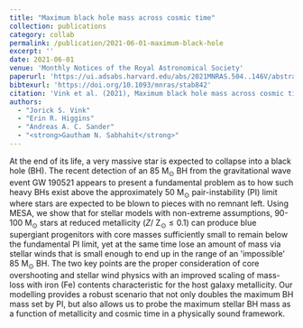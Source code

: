 ```yaml
---
title: "Maximum black hole mass across cosmic time"
collection: publications
category: collab
permalink: /publication/2021-06-01-maximum-black-hole
excerpt: ''
date: 2021-06-01
venue: 'Monthly Notices of the Royal Astronomical Society'
paperurl: 'https://ui.adsabs.harvard.edu/abs/2021MNRAS.504..146V/abstract'
bibtexurl: 'https://doi.org/10.1093/mnras/stab842'
citation: 'Vink et al. (2021), Maximum black hole mass across cosmic time, MNRAS'
authors:
  - "Jorick S. Vink"
  - "Erin R. Higgins"
  - "Andreas A. C. Sander"
  - "<strong>Gautham N. Sabhahit</strong>"
---
```

At the end of its life, a very massive star is expected to collapse into a black hole (BH). The recent detection of an 85 M<SUB>⊙</SUB> BH from the gravitational wave event GW 190521 appears to present a fundamental problem as to how such heavy BHs exist above the approximately 50 M<SUB>⊙</SUB> pair-instability (PI) limit where stars are expected to be blown to pieces with no remnant left. Using MESA, we show that for stellar models with non-extreme assumptions, 90-100 M<SUB>⊙</SUB> stars at reduced metallicity ($Z/\mbox{ $\mathrm{Z}_{\odot }$}\le 0.1$) can produce blue supergiant progenitors with core masses sufficiently small to remain below the fundamental PI limit, yet at the same time lose an amount of mass via stellar winds that is small enough to end up in the range of an 'impossible' 85 M<SUB>⊙</SUB> BH. The two key points are the proper consideration of core overshooting and stellar wind physics with an improved scaling of mass-loss with iron (Fe) contents characteristic for the host galaxy metallicity. Our modelling provides a robust scenario that not only doubles the maximum BH mass set by PI, but also allows us to probe the maximum stellar BH mass as a function of metallicity and cosmic time in a physically sound framework.
